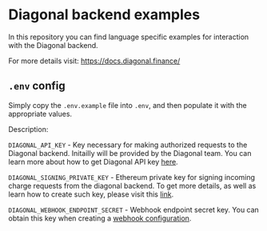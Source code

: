 # Diagonal backend examples

In this repository you can find language specific examples for interaction with the Diagonal backend.

For more details visit: https://docs.diagonal.finance/

## `.env` config

Simply copy the `.env.example` file into `.env`, and then populate it with the appropriate values.

Description:

`DIAGONAL_API_KEY` - Key necessary for making authorized requests to the Diagonal backend. Initailly will be provided by the Diagonal team. You can learn more about how to get Diagonal API key [here](https://docs.diagonal.finance/docs/quickstart-setup#step-1-create-your-signer-key-pair).

`DIAGONAL_SIGNING_PRIVATE_KEY` - Ethereum private key for signing incoming charge requests from the diagonal backend. To get more details, as well as learn how to create such key, please visit this [link](https://docs.diagonal.finance/docs/quickstart-setup#step-1-create-your-signer-key-pair).

`DIAGONAL_WEBHOOK_ENDPOINT_SECRET` - Webhook endpoint secret key. You can obtain this key when creating a [webhook configuration](https://docs.diagonal.finance/docs/webhooks#configuration).
